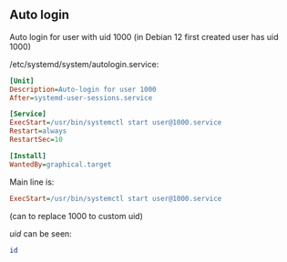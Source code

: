 ## Auto login

Auto login for user with uid 1000 
(in Debian 12 first created user has uid 1000)

/etc/systemd/system/autologin.service:

```ini
[Unit]
Description=Auto-login for user 1000
After=systemd-user-sessions.service

[Service]
ExecStart=/usr/bin/systemctl start user@1000.service
Restart=always
RestartSec=10

[Install]
WantedBy=graphical.target
```

Main line is:

```ini
ExecStart=/usr/bin/systemctl start user@1000.service
```

(can to replace 1000 to custom uid)

*uid* can be seen:
```sh
id
```


